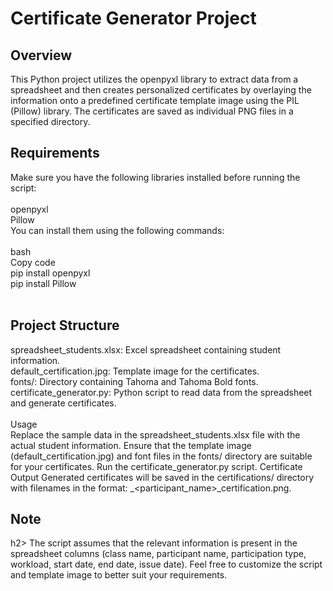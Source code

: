 <h1>Certificate Generator Project</h1>
<h2>Overview<br></h2>
This Python project utilizes the openpyxl library to extract data from a spreadsheet and then creates personalized certificates by overlaying the information onto a predefined certificate template image using the PIL (Pillow) library. The certificates are saved as individual PNG files in a specified directory.

<h2>Requirements<br></h2>
Make sure you have the following libraries installed before running the script:<br>
<br>
openpyxl<br>
Pillow<br>
You can install them using the following commands:<br>
<br>
bash<br>
Copy code<br>
pip install openpyxl<br>
pip install Pillow<br>
<br>
<h2>Project Structure<br></h2>

spreadsheet_students.xlsx: Excel spreadsheet containing student information.<br>
default_certification.jpg: Template image for the certificates.<br>
fonts/: Directory containing Tahoma and Tahoma Bold fonts.<br>
certificate_generator.py: Python script to read data from the spreadsheet and generate certificates.<br>
<br>Usage<br>
Replace the sample data in the spreadsheet_students.xlsx file with the actual student information.
Ensure that the template image (default_certification.jpg) and font files in the fonts/ directory are suitable for your certificates.
Run the certificate_generator.py script.
Certificate Output
Generated certificates will be saved in the certifications/ directory with filenames in the format: <index>_<participant_name>_certification.png.

<h2>Note</h2>h2>
The script assumes that the relevant information is present in the spreadsheet columns (class name, participant name, participation type, workload, start date, end date, issue date).
Feel free to customize the script and template image to better suit your requirements.
